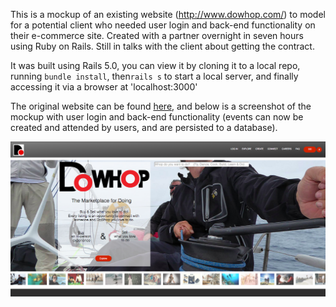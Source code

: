 This is a mockup of an existing website (http://www.dowhop.com/) to model for a potential client who needed user login and back-end functionality on their e-commerce site. Created with a partner overnight in seven hours using Ruby on Rails. Still in talks with the client about getting the contract.

It was built using Rails 5.0, you can view it by cloning it to a local repo, running `bundle install`, then`rails s` to start a local server, and finally accessing it via a browser at 'localhost:3000'

The original website can be found [here](http://www.dowhop.com/), and below is a screenshot of the mockup with user login and back-end functionality (events can now be created and attended by users, and are persisted to a database).

![website screenshot](dowhop-screenshot.png "Screenshot of mockup")